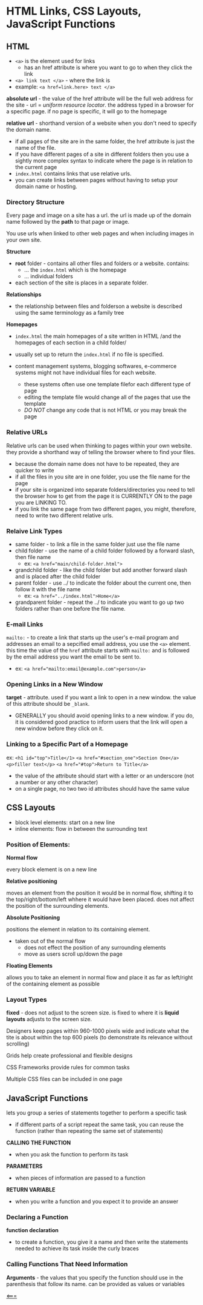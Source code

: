 # HTML Links, CSS Layouts, JavaScript Functions 
## HTML

- ```<a>``` is the element used for links
    - has an href attribute is where you want to go to when they click the link
- ```<a> link text </a>``` - where the link is
- example: ```<a href=link.here> text </a>```

**absolute url** - the value of the href attribute will be the full web address for the site
    - url = *uniform resource locator*. the address typed in a browser for a specific page. if no page is specific, it will go to the homepage

**relative url** - shorthand version of a website when you don't need to specify the domain name. 
- if all pages of the site are in the same folder, the href attribute is just the name of the file.
- if you have different pages of a site in different folders then you use a sightly more complex syntax to indicate where the page is in relation to the current page 
- ```index.html``` contains links that use relative urls.
- you can create links between pages without having to setup your domain name or hosting. 

### Directory Structure 
Every page and image on a site has a url. the url is made up of the domain name followed by the **path** to that page or image.

You use urls when linked to other web pages and when including images in your own site. 

**Structure**
- **root** folder - contains all other files and folders or a website. contains:
    - ... the ```index.html``` which is the homepage
    - ... individual folders
- each section of the site is places in a separate folder.

**Relationships**
- the relationship between files and folderson a website is described using the same terminology as a family tree

**Homepages**
- ```index.html``` the main homepages of a site written in HTML /and the homepages of each section in a child folder/
- usually set up to return the ```index.html``` if no file is specified.

- content management systems, blogging softwares, e-commerce systems might not have individual files for each website. 
    - these systems often use one template filefor each different type of page 
    - editing the template file would change all of the pages that use the template
    - *DO NOT* change any code that is not HTML or you may break the page 

### Relative URLs
Relative urls can be used when thinking to pages within your own website. they provide a shorthand way of telling the browser where to find your files. 
- because the domain name does not have to be repeated, they are quicker to write
- if all the files in you site are in one folder, you use the file name for the page
- if your site is organized into separate folders/directories you need to tell the browser how to get from the page it is CURRENTLY ON to the page you are LINKING TO.
- if you link the same page from two different pages, you might, therefore, need to write two different relative urls. 

### Relaive Link Types
- same folder - to link a file in the same folder just use the file name
- child folder - use the name of a child folder followed by a forward slash, then file name 
    - ex: ```<a href="main/child-folder.html">```
- grandchild folder - like the child folder but add another forward slash and is placed after the child folder
- parent folder - use ../ to indicate the folder about the current one, then follow it with the file name
    - ex: ```<a href="../index.html">Home</a>```
- grandparent folder - repeat the ../ to indicate you want to go up two folders rather than one before the file name.

### E-mail Links
```mailto:``` - to create a link that starts up the user's e-mail program and addresses an email to a sepcified email address, you use the ```<a>``` element. this time the value of the ```href``` attribute starts with ```mailto:``` and is followed by the email address you want the email to be sent to. 
- ex: ```<a href="mailto:email@example.com">person</a>```

### Opening Links  in a New Window
**target** - attribute. used if you want a link to open in a new window. the value of this attribute should be ```_blank```.
- GENERALLY you should avoid opening links to a new window. if you do, it is considered good practice to inform users that the link will open a new window before they click on it.

### Linking to a Specific Part of a Homepage 
ex: 
```<h1 id="top">Title</1>```
```<a href="#section_one">Section One</a>```
```<p>filler text</p>```
```<a href="#top">Return to Title</a>```

- the value of the attribute should start with a letter or an underscore (not a number or any other character)
- on a single page, no two two id attributes should have the same value 

## CSS Layouts
- block level elements: start on a new line
- inline elements: flow in between the surrounding text

### Position of Elements:
**Normal flow** 

every block element is on a new line

**Relative positioning**

moves an element from the position it would be in normal flow, shifting it to the top/right/bottom/left whhere it would have been placed. does not affect the position of the surrounding elements.

**Absolute Positioning**

positions the element in relation to its containing element. 
- taken out of the normal flow
    - does not effect the position of any surrounding elements 
    - move as users scroll up/down the page 

**Floating Elements**

allows you to take an element in normal flow and place it as far as left/right of the containing element as possible

### Layout Types
**fixed** - does not adjust to the screen size. is fixed to where it is
**liquid layouts** adjusts to the screen size.

Designers keep pages within  960-1000 pixels wide and indicate what the tite is about within the top 600 pixels (to demonstrate its relevance without scrolling)

Grids help create professional and flexible designs

CSS Frameworks provide rules for common tasks

Multiple CSS files can be included in one page

## JavaScript Functions 
 lets you group a series of statements together to perform a specific task
 - if different parts of a script repeat the same task, you can reuse the function (rather than repeating the same set of statements)

**CALLING THE FUNCTION**
- when you ask the function to perform its task

**PARAMETERS**
- when pieces of information are passed to a function

**RETURN VARIABLE**
- when you write a function and you expect it to provide an answer

### Declaring a Function

**function declaration**
- to create a function, you give it a name and then write the statements needed to achieve its task inside the curly braces

### Calling Functions That Need Information
**Arguments** - the values that you specify the function should use in the parenthesis that follow its name. can be provided as values or variables

[<===](README.md)